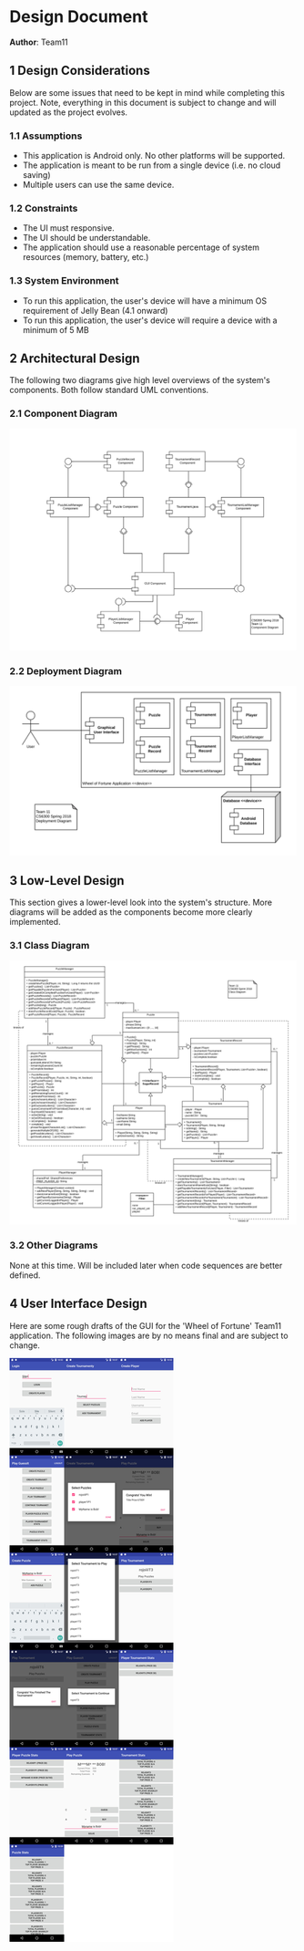 # Design Document

**Author**: Team11

## 1 Design Considerations

Below are some issues that need to be kept in mind while completing this project. Note, everything in this document is subject to change and will updated as the project evolves. 

### 1.1 Assumptions

* This application is Android only. No other platforms will be supported.
* The application is meant to be run from a single device (i.e. no cloud saving)
* Multiple users can use the same device.

### 1.2 Constraints

* The UI must responsive. 
* The UI should be understandable.
* The application should use a reasonable percentage of system resources (memory, battery, etc.)

### 1.3 System Environment

* To run this application, the user's device will have a minimum OS requirement of Jelly Bean (4.1 onward)
* To run this application, the user's device will require a device with a minimum of 5 MB

## 2 Architectural Design

The following two diagrams give high level overviews of the system's components. Both follow standard UML conventions. 

### 2.1 Component Diagram

![Component Diagram](../Design-Team/Resources/component-diagram.png)

### 2.2 Deployment Diagram

![Deployment Diagram](../Design-Team/Resources/deployment-diagram.png)

## 3 Low-Level Design

This section gives a lower-level look into the system's structure. More diagrams will be added as the components become more clearly implemented. 

### 3.1 Class Diagram

![Class Diagram](../Design-Team/design-team.png)

### 3.2 Other Diagrams

None at this time. Will be included later when code sequences are better defined. 

## 4 User Interface Design

Here are some rough drafts of the GUI for the 'Wheel of Fortune' Team11 application. The following images are by no means final and are subject to change. 

![GUI Mockup](../Design-Team/Resources/design-mockups.png)
